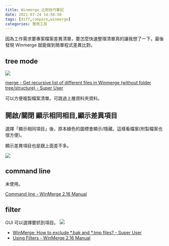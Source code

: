 ```yaml
---
title: Winmerge 比對技巧筆記
date: 2021-07-24 14:58:50
tags: [diff,compare,winmerge]
categories: 實用工具
---
```



因為工作需求要專案檔案差異清單，要怎麼快速整理清單真的讓我想了一下。最後發現 Winmerge 就能做到簡單程式差異比對。

<!--more-->

## tree mode

![](https://i.imgur.com/02dDsNJ.png)


[merge - Get recursive list of different files in Winmerge (without folder tree/structure) - Super User](https://superuser.com/questions/300474/get-recursive-list-of-different-files-in-winmerge-without-folder-tree-structure)

可以方便複製檔案清單。可跳過上層資料夾資料。

## 開啟/關閉 顯示相同相目,顯示差異項目

選擇「顯示相同項目」後，原本綠色的圖標會顯示/隱藏。這樣看檔案(附製檔案也很方便)。

顯示差異項目也是跟上面差不多。

![](https://i.imgur.com/dGcb1CJ.png)


## command line 

未使用。

[Command line - WinMerge 2.16 Manual](https://manual.winmerge.org/en/Command_line.html)

## filter

GUI 可以選擇要抓到項目。
![](https://i.imgur.com/mvfM8zL.png)


- [WinMerge: How to exclude *.bak and *.tmp files? - Super User](https://superuser.com/questions/726526/winmerge-how-to-exclude-bak-and-tmp-files)
- [Using Filters - WinMerge 2.16 Manual](https://manual.winmerge.org/en/Filters.html)